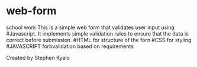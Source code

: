 # web-form
school work
This is a simple web form that validates user input using #Javascript.
It implements simple validation rules to ensure that the data is correct before submission.
#HTML for structure of the forn
#CSS for styling
#JAVASCRIPT forbvalidation based on requirements

Created by Stephen Kyalo

